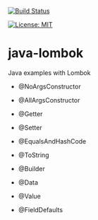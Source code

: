 [![Build Status](https://travis-ci.com/claudioaltamura/java-lombok.svg?branch=master)](https://travis-ci.com/claudioaltamura/java-lombok)

[![License: MIT](https://img.shields.io/badge/License-MIT-yellow.svg)](https://opensource.org/licenses/MIT)

# java-lombok
Java examples with Lombok

* @NoArgsConstructor
* @AllArgsConstructor 
* @Getter 
* @Setter 
* @EqualsAndHashCode 
* @ToString

* @Builder
* @Data
* @Value
* @FieldDefaults
